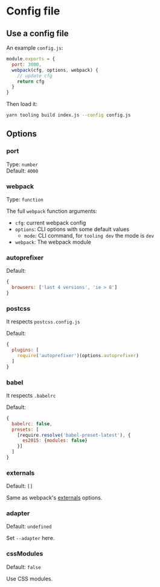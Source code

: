 # Config file

## Use a config file

An example `config.js`:

```js
module.exports = {
  port: 3000,
  webpack(cfg, options, webpack) {
    // update cfg
    return cfg
  }
}
```

Then load it:

```bash
yarn tooling build index.js --config config.js
```

## Options

### port

Type: `number`<br>
Default: `4000`

### webpack

Type: `function`

The full `webpack` function arguments:

- `cfg`: current webpack config
- `options`: CLI options with some default values
  - `mode`: CLI command, for `tooling dev` the mode is `dev`
- `webpack`: The webpack module

### autoprefixer

Default:

```js
{
  browsers: ['last 4 versions', 'ie > 8']
}
```

### postcss

It respects `postcss.config.js`

Default:

```js
{
  plugins: [
    require('autoprefixer')(options.autoprefixer)
  ]
}
```

### babel

It respects `.babelrc`

Default:

```js
{
  babelrc: false,
  presets: [
    [require.resolve('babel-preset-latest'), {
      es2015: {modules: false}
    }]
  ]
}
```


### externals

Default: `[]`

Same as webpack's [externals](https://webpack.js.org/configuration/externals/) options.

### adapter

Default: `undefined`

Set `--adapter` here.

### cssModules

Default: `false`

Use CSS modules.
